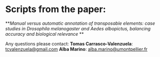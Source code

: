 # Scripts from the paper:

**_Manual versus automatic annotation of transposable elements: case studies in Drosophila melanogaster and Aedes albopictus, balancing accuracy and biological relevance_
**


Any questions please contact:
**Tomas Carrasco-Valenzuela**: tcvalenzuela@gmail.com
**Alba Marino**: alba.marino@umontpellier.fr
